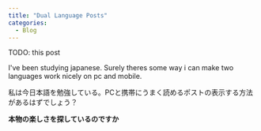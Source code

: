 ```yaml
--- 
title: "Dual Language Posts"
categories:
  - Blog
---
```



TODO: this post

I've been studying japanese. Surely theres some way i can make two languages work nicely on pc and mobile.

私は今日本語を勉強している。PCと携帯にうまく読めるポストの表示する方法があるはずでしょう？


<b>本物の楽しさを探しているのですか</b>

